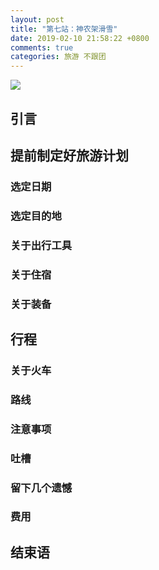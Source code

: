 ```yaml
---
layout: post
title: "第七站：神农架滑雪"
date: 2019-02-10 21:58:22 +0800
comments: true
categories: 旅游 不跟团
---
```


![](https://ws1.sinaimg.cn/mw690/4cc5f9b3gy1g01o9a86u4j214o0uinpd.jpg)

## 引言

<!--more-->

## 提前制定好旅游计划

### 选定日期


### 选定目的地


### 关于出行工具


### 关于住宿


### 关于装备


## 行程

### 关于火车


### 路线


### 注意事项



### 吐槽


### 留下几个遗憾


### 费用


## 结束语

